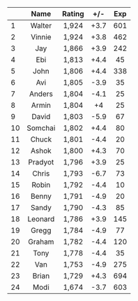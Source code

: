 | |Name|Rating|+/-|Exp|
|-|:--:|:----:|:-:|:-:|
|1|Walter|1,924|+3.7|601|
|2|Vinnie|1,924|+3.8|462|
|3|Jay|1,866|+3.9|242|
|4|Ebi|1,813|+4.4|45|
|5|John|1,806|+4.4|338|
|6|Avi|1,805|-3.9|35|
|7|Anders|1,804|-4.1|25|
|8|Armin|1,804|+4|25|
|9|David|1,803|-5.9|67|
|10|Somchai|1,802|+4.4|80|
|11|Chuck|1,801|-4.4|20|
|12|Ashok|1,800|+4.3|70|
|13|Pradyot|1,796|+3.9|25|
|14|Chris|1,793|-6.7|73|
|15|Robin|1,792|-4.4|10|
|16|Benny|1,791|-4.9|20|
|17|Sandy|1,790|-4.3|85|
|18|Leonard|1,786|+3.9|145|
|19|Gregg|1,784|-4.9|77|
|20|Graham|1,782|-4.4|120|
|21|Tony|1,778|-4.4|35|
|22|Van|1,753|-4.9|275|
|23|Brian|1,729|+4.3|694|
|24|Modi|1,674|-3.7|603|
